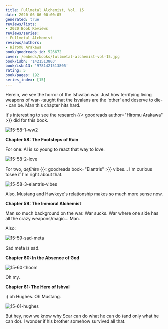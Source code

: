 ```yaml
---
title: Fullmetal Alchemist, Vol. 15
date: 2020-06-06 00:00:05
generated: true
reviews/lists:
- 2020 Book Reviews
reviews/series:
- Fullmetal Alchemist
reviews/authors:
- Hiromu Arakawa
book/goodreads_id: 526672
cover: /embeds/books/fullmetal-alchemist-vol-15.jpg
book/isbn: '1421513803'
book/isbn13: '9781421513805'
rating: 5
book/pages: 192
series_index: [15]
---
```

Herein, we see the horror of the Ishvalan war. Just how terrifying living weapons of war--taught that the Isvalans are the 'other' and deserve to die-- can be. Man this chapter hits hard.  

It's interesting to see the research {{< goodreads author="Hiromu Arakawa" >}} did for this book.  

<!--more-->

![15-58-1-ww2](/embeds/books/attachments/15-58-1-ww2.png)  

 **Chapter 58: The Footsteps of Ruin**  

For one: Al is so young to react that way to love.  

![15-58-2-love](/embeds/books/attachments/15-58-2-love.png)  

For two, _definite_ {{< goodreads book="Elantris" >}} vibes... I'm curious tosee if I'm right about that.  

![15-58-3-elantris-vibes](/embeds/books/attachments/15-58-3-elantris-vibes.png)  

Also, Mustang and Hawkeye's relationship makes so much more sense now.  

**Chapter 59: The Immoral Alchemist**  

Man so much background on the war. War sucks. War where one side has all the crazy weapons/magic... Man.  

Also:  

![15-59-sad-meta](/embeds/books/attachments/15-59-sad-meta.png)  

Sad meta is sad.  

**Chapter 60: In the Absence of God**  

![15-60-thoom](/embeds/books/attachments/15-60-thoom.png)  

Oh my.  

**Chapter 61: The Hero of Ishval**  

:( oh Hughes. Oh Mustang.  

![15-61-hughes](/embeds/books/attachments/15-61-hughes.png)  

But hey, now we know why Scar can do what he can do (and only what he can do). I wonder if his brother somehow survived all that.
